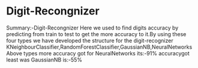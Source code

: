 # Digit-Recongnizer
 Summary:-Digit-Recongnizer 
 Here we used to find digits accuracy by predicting from train to test to get the more accuracy to it.By using these four types we have developed the structure for the digit-recognizer KNeighbourClassifier,RandomForestClassifier,GaussianNB,NeuralNetworks
 Above types more accuracy got for NeuralNetworks its:-91% accuracygot least was GaussianNB is:-55%
 
